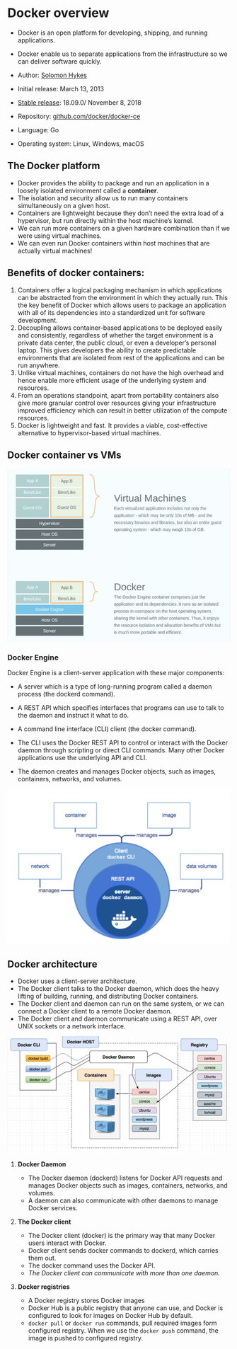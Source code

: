 # Docker overview

* Docker is an open platform for developing, shipping, and running applications. 
* Docker enable us to separate applications from the infrastructure so we can deliver software quickly.

* Author: [Solomon Hykes](https://www.linkedin.com/in/solomonhykes/)
* Initial release: March 13, 2013
* [Stable release](https://docs.docker.com/engine/release-notes/): 18.09.0/ November 8, 2018

* Repository: [github.com/docker/docker-ce](https://github.com/docker/docker-ce)
* Language: Go

* Operating system:	Linux, Windows, macOS

## The Docker platform

* Docker provides the ability to package and run an application in a loosely isolated environment called a **container**. 
* The isolation and security allow us to run many containers simultaneously on a given host. 
* Containers are lightweight because they don’t need the extra load of a hypervisor, but run directly within the host machine’s kernel. 
* We can run more containers on a given hardware combination than if we were using virtual machines. 
* We can even run Docker containers within host machines that are actually virtual machines!

## Benefits of docker containers:

1. Containers offer a logical packaging mechanism in which applications can be abstracted from the environment in which they actually run. This the key benefit of Docker which allows users to package an application with all of its dependencies into a standardized unit for software development.
2. Decoupling allows container-based applications to be deployed easily and consistently, regardless of whether the target environment is a private data center, the public cloud, or even a developer’s personal laptop. This gives developers the ability to create predictable environments that are isolated from rest of the applications and can be run anywhere.
3. Unlike virtual machines, containers do not have the high overhead and hence enable more efficient usage of the underlying system and resources.
4. From an operations standpoint, apart from portability containers also give more granular control over resources giving your infrastructure improved efficiency which can result in better utilization of the compute resources.
5. Docker is lightweight and fast. It provides a viable, cost-effective alternative to hypervisor-based virtual machines.

## Docker container vs VMs

![VM vs docker](img/vmvs_docker.jpeg)

### Docker Engine

Docker Engine is a client-server application with these major components:

* A server which is a type of long-running program called a daemon process (the dockerd command).
* A REST API which specifies interfaces that programs can use to talk to the daemon and instruct it what to do.
* A command line interface (CLI) client (the docker command).

* The CLI uses the Docker REST API to control or interact with the Docker daemon through scripting or direct CLI commands. Many other Docker applications use the underlying API and CLI.
* The daemon creates and manages Docker objects, such as images, containers, networks, and volumes.

![Docker engine](img/docker_engine.jpeg)

## Docker architecture

* Docker uses a client-server architecture. 
* The Docker client talks to the Docker daemon, which does the heavy lifting of building, running, and distributing Docker containers. 
* The Docker client and daemon can run on the same system, or we can connect a Docker client to a remote Docker daemon. 
* The Docker client and daemon communicate using a REST API, over UNIX sockets or a network interface.

![docker arch](img/docker_arch.jpeg)

1. **Docker Daemon**
    * The Docker daemon (dockerd) listens for Docker API requests and manages Docker objects such as images, containers, networks, and volumes. 
    * A daemon can also communicate with other daemons to manage Docker services.

2. **The Docker client**
    * The Docker client (docker) is the primary way that many Docker users interact with Docker. 
    * Docker client sends docker commands to dockerd, which carries them out.
    * The docker command uses the Docker API. 
    * _The Docker client can communicate with more than one daemon._
3. **Docker registries**
    * A Docker registry stores Docker images
    * Docker Hub is a public registry that anyone can use, and Docker is configured to look for images on Docker Hub by default.
    * `docker pull` or `docker run` commands,  pull required images form configured registry. When we use the `docker push` command, the image is pushed to configured registry.    









